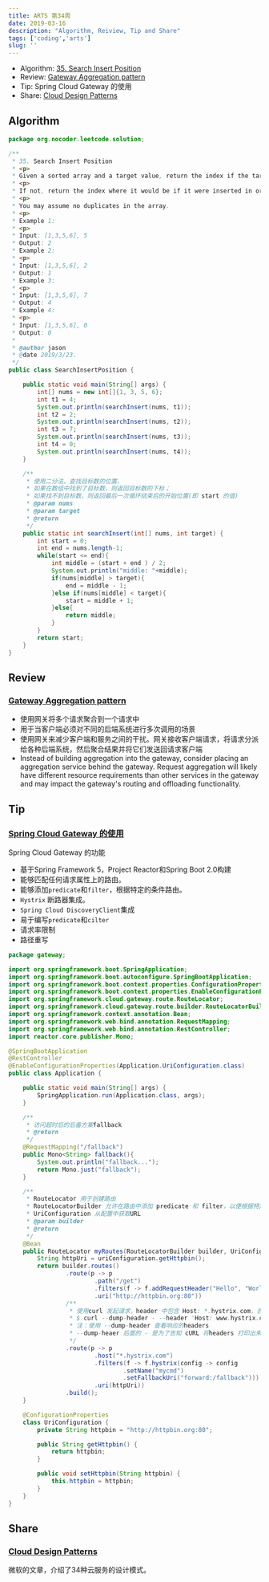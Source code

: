 ```yaml
---
title: ARTS 第34周
date: 2019-03-16
description: "Algorithm, Reiview, Tip and Share"
tags: ['coding','arts']
slug: ''
---
```


- Algorithm: [35. Search Insert Position](https://leetcode.com/problems/search-insert-position/)
- Review: [Gateway Aggregation pattern](https://docs.microsoft.com/en-us/azure/architecture/patterns/gateway-aggregation)
- Tip: Spring Cloud Gateway 的使用
- Share: [Cloud Design Patterns](https://docs.microsoft.com/en-us/azure/architecture/patterns/)

## Algorithm

```java
package org.nocoder.leetcode.solution;

/**
 * 35. Search Insert Position
 * <p>
 * Given a sorted array and a target value, return the index if the target is found.
 * <p>
 * If not, return the index where it would be if it were inserted in order.
 * <p>
 * You may assume no duplicates in the array.
 * <p>
 * Example 1:
 * <p>
 * Input: [1,3,5,6], 5
 * Output: 2
 * Example 2:
 * <p>
 * Input: [1,3,5,6], 2
 * Output: 1
 * Example 3:
 * <p>
 * Input: [1,3,5,6], 7
 * Output: 4
 * Example 4:
 * <p>
 * Input: [1,3,5,6], 0
 * Output: 0
 *
 * @author jason
 * @date 2019/3/23.
 */
public class SearchInsertPosition {

    public static void main(String[] args) {
        int[] nums = new int[]{1, 3, 5, 6};
        int t1 = 4;
        System.out.println(searchInsert(nums, t1));
        int t2 = 2;
        System.out.println(searchInsert(nums, t2));
        int t3 = 7;
        System.out.println(searchInsert(nums, t3));
        int t4 = 0;
        System.out.println(searchInsert(nums, t4));
    }

    /**
     * 使用二分法，查找目标数的位置，
     * 如果在数组中找到了目标数，则返回目标数的下标；
     * 如果找不到目标数，则返回最后一次循环结束后的开始位置(即 start 的值)
     * @param nums
     * @param target
     * @return
     */
    public static int searchInsert(int[] nums, int target) {
        int start = 0;
        int end = nums.length-1;
        while(start <= end){
            int middle = (start + end ) / 2;
            System.out.println("middle: "+middle);
            if(nums[middle] > target){
                end = middle - 1;
            }else if(nums[middle] < target){
                start = middle + 1;
            }else{
                return middle;
            }
        }
        return start;
    }
}

```

## Review

### [Gateway Aggregation pattern](https://docs.microsoft.com/en-us/azure/architecture/patterns/gateway-aggregation)

- 使用网关将多个请求聚合到一个请求中
- 用于当客户端必须对不同的后端系统进行多次调用的场景
- 使用网关来减少客户端和服务之间的干扰。网关接收客户端请求，将请求分派给各种后端系统，然后聚合结果并将它们发送回请求客户端
- Instead of building aggregation into the gateway, consider placing an aggregation service behind the gateway. Request aggregation will likely have different resource requirements than other services in the gateway and may impact the gateway's routing and offloading functionality.

## Tip

### [Spring Cloud Gateway 的使用](https://spring.io/guides/gs/gateway/#scratch)

Spring Cloud Gateway 的功能

- 基于Spring Framework 5，Project Reactor和Spring Boot 2.0构建
- 能够匹配任何请求属性上的路由。
- 能够添加`predicate`和`filter`，根据特定的条件路由。
- `Hystrix` 断路器集成。
- `Spring Cloud DiscoveryClient`集成
- 易于编写`predicate`和`cilter`
- 请求率限制
- 路径重写

```java
package gateway;

import org.springframework.boot.SpringApplication;
import org.springframework.boot.autoconfigure.SpringBootApplication;
import org.springframework.boot.context.properties.ConfigurationProperties;
import org.springframework.boot.context.properties.EnableConfigurationProperties;
import org.springframework.cloud.gateway.route.RouteLocator;
import org.springframework.cloud.gateway.route.builder.RouteLocatorBuilder;
import org.springframework.context.annotation.Bean;
import org.springframework.web.bind.annotation.RequestMapping;
import org.springframework.web.bind.annotation.RestController;
import reactor.core.publisher.Mono;

@SpringBootApplication
@RestController
@EnableConfigurationProperties(Application.UriConfiguration.class)
public class Application {

    public static void main(String[] args) {
        SpringApplication.run(Application.class, args);
    }

    /**
     * 访问超时后的后备方案fallback
     * @return
     */
    @RequestMapping("/fallback")
    public Mono<String> fallback(){
        System.out.println("fallback...");
        return Mono.just("fallback");
    }

    /**
     * RouteLocator 用于创建路由
     * RouteLocatorBuilder 允许在路由中添加 predicate 和 filter，以便根据特定条件路由
     * UriConfiguration 从配置中获取URL
     * @param builder
     * @return
     */
    @Bean
    public RouteLocator myRoutes(RouteLocatorBuilder builder, UriConfiguration uriConfiguration){
        String httpUri = uriConfiguration.getHttpbin();
        return builder.routes()
                .route(p -> p
                        .path("/get")
                        .filters(f -> f.addRequestHeader("Hello", "World"))
                        .uri("http://httpbin.org:80"))
                /**
                 * 使用curl 发起请求，header 中包含 Host: *.hystrix.com，否则请求不会被路由
                 * $ curl --dump-header - --header 'Host: www.hystrix.com' http://localhost:8080/delay/3
                 * 注：使用 --dump-header 查看响应的headers
                 * --dump-heaer 后面的 - 是为了告知 cURL 将headers 打印出来
                 */
                .route(p -> p
                        .host("*.hystrix.com")
                        .filters(f -> f.hystrix(config -> config
                                .setName("mycmd")
                                .setFallbackUri("forward:/fallback")))
                        .uri(httpUri))
                .build();
    }

    @ConfigurationProperties
    class UriConfiguration {
        private String httpbin = "http://httpbin.org:80";

        public String getHttpbin() {
            return httpbin;
        }

        public void setHttpbin(String httpbin) {
            this.httpbin = httpbin;
        }
    }
}
```



## Share

### [Cloud Design Patterns](https://docs.microsoft.com/en-us/azure/architecture/patterns/)

微软的文章，介绍了34种云服务的设计模式。